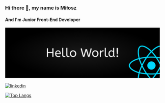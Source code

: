 ### Hi there 👋, my name is Miłosz
#### And I'm Junior Front-End Developer
![And I want to be Junior FrontEnd Developer](https://github.com/miloszolejnik/miloszolejnik/blob/main/GithubImage.jpg)



[<img src='https://cdn.jsdelivr.net/npm/simple-icons@3.0.1/icons/linkedin.svg' alt='linkedin' height='40'>](https://www.linkedin.com/in/milosz-olejnik/)  

[![Top Langs](https://github-readme-stats.vercel.app/api/top-langs/?username=miloszolejnik)](https://github.com/anuraghazra/github-readme-stats)

